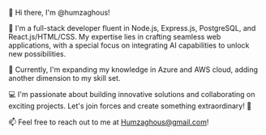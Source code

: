 👋 Hi there, I'm @humzaghous!

👀 I'm a full-stack developer fluent in Node.js, Express.js, PostgreSQL, and React.js/HTML/CSS. My expertise lies in crafting seamless web applications, with a special focus on integrating AI capabilities to unlock new possibilities.

🌱 Currently, I'm expanding my knowledge in Azure and AWS cloud, adding another dimension to my skill set.

💻 I'm passionate about building innovative solutions and collaborating on exciting projects. Let's join forces and create something extraordinary! 🚀

📫 Feel free to reach out to me at Humzaghous@gmail.com!


